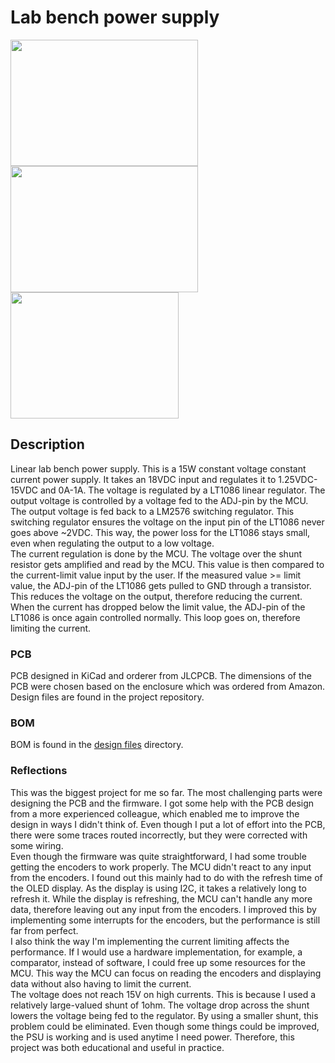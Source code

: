 # Lab bench power supply

<img src="https://user-images.githubusercontent.com/83133831/195663146-906130e0-5699-4c6b-9b84-9f478b7fe83d.jpg" width="300" height="202"> <img src="https://user-images.githubusercontent.com/83133831/195663539-82f5cf60-b217-4e23-acb1-4ad2eb4b54f2.jpg" width="300" height="202"> <img src="https://user-images.githubusercontent.com/83133831/195664249-84418ba6-b0a5-4662-82da-99e4d841ae3b.jpg" width="269" height="202">




## Description
Linear lab bench power supply. This is a 15W constant voltage constant current power supply. It takes an 18VDC input and regulates it to 1.25VDC-15VDC and 0A-1A. The voltage is regulated by a LT1086 linear regulator. The output voltage is controlled by a voltage fed to the ADJ-pin by the MCU. The output voltage is fed back to a LM2576 switching regulator. This switching regulator ensures the voltage on the input pin of the LT1086 never goes above ~2VDC. This way, the power loss for the LT1086 stays small, even when regulating the output to a low voltage. <br />
The current regulation is done by the MCU. The voltage over the shunt resistor gets amplified and read by the MCU. This value is then compared to the current-limit value input by the user. If the measured value >= limit value, the ADJ-pin of the LT1086 gets pulled to GND through a transistor. This reduces the voltage on the output, therefore reducing the current. When the current has dropped below the limit value, the ADJ-pin of the LT1086 is once again controlled normally. This loop goes on, therefore limiting the current.

### PCB
PCB designed in KiCad and orderer from JLCPCB. The dimensions of the PCB were chosen based on the enclosure which was ordered from Amazon. Design files are found in the project repository.

### BOM
BOM is found in the [design files](https://github.com/aMarkusa/Lab-bench-power-supply/tree/main/Design%20files) directory. 

### Reflections
This was the biggest project for me so far. The most challenging parts were designing the PCB and the firmware. I got some help with the PCB design from a more experienced colleague, which enabled me to improve the design in ways I didn't think of. Even though I put a lot of effort into the PCB, there were some traces routed incorrectly, but they were corrected with some wiring. <br />
Even though the firmware was quite straightforward, I had some trouble getting the encoders to work properly. The MCU didn't react to any input from the encoders. I found out this mainly had to do with the refresh time of the OLED display. As the display is using I2C, it takes a relatively long to refresh it. While the display is refreshing, the MCU can't handle any more data, therefore leaving out any input from the encoders. I improved this by implementing some interrupts for the encoders, but the performance is still far from perfect. <br />
I also think the way I'm implementing the current limiting affects the performance. If I would use a hardware implementation, for example, a comparator, instead of software, I could free up some resources for the MCU. This way the MCU can focus on reading the encoders and displaying data without also having to limit the current. <br />
The voltage does not reach 15V on high currents. This is because I used a relatively large-valued shunt of 1ohm. The voltage drop across the shunt lowers the voltage being fed to the regulator. By using a smaller shunt, this problem could be eliminated.
Even though some things could be improved, the PSU is working and is used anytime I need power. Therefore, this project was both educational and useful in practice.
